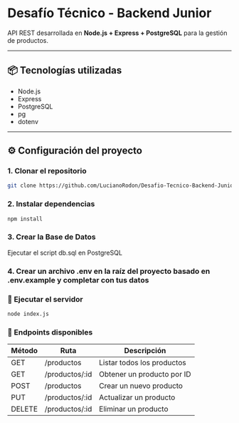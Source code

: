 # Desafío Técnico - Backend Junior

API REST desarrollada en **Node.js + Express + PostgreSQL** para la gestión de productos.

---

## 📦 Tecnologías utilizadas

- Node.js
- Express
- PostgreSQL
- pg
- dotenv

---

## ⚙️ Configuración del proyecto

### 1. Clonar el repositorio
```bash
git clone https://github.com/LucianoRodon/Desafio-Tecnico-Backend-Junior.git
```
### 2. Instalar dependencias 
```bash
npm install
```
### 3. Crear la Base de Datos
Ejecutar el script db.sql en PostgreSQL
### 4. Crear un archivo .env en la raíz del proyecto basado en .env.example y completar con tus datos
### 🚀 Ejecutar el servidor
```bash
node index.js
```
### 📡 Endpoints disponibles

| Método | Ruta            | Descripción                |
| ------ | --------------- | -------------------------- |
| GET    | /productos      | Listar todos los productos |
| GET    | /productos/\:id | Obtener un producto por ID |
| POST   | /productos      | Crear un nuevo producto    |
| PUT    | /productos/\:id | Actualizar un producto     |
| DELETE | /productos/\:id | Eliminar un producto       |
